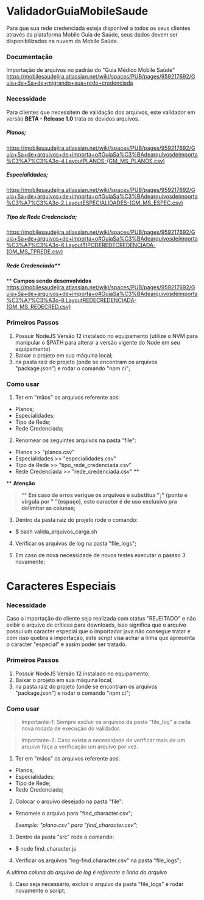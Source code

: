 # ValidadorGuiaMobileSaude
Para que sua rede credenciada esteja disponível a todos os seus clientes através da plataforma Mobile Guia de Saúde, seus dados devem ser disponibilizados na nuvem da Mobile Saúde.


### Documentação
Importação de arquivos no padrão do "Guia Médico Mobile Saúde" 
https://mobilesaudejira.atlassian.net/wiki/spaces/PUB/pages/959217692/Guia+de+Sa+de+migrando+sua+rede+credenciada


### Necessidade
Para clientes que necessitem de validação dos arquivos, este validador em versão **BETA - Release 1.0** trata os devidos arquivos.

##### Planos;
https://mobilesaudejira.atlassian.net/wiki/spaces/PUB/pages/959217692/Guia+Sa+de+arquivos+de+importa+o#GuiaSa%C3%BAdearquivosdeimporta%C3%A7%C3%A3o-4.LayoutPLANOS-(GM_MS_PLANOS.csv)
##### Especialidades;
https://mobilesaudejira.atlassian.net/wiki/spaces/PUB/pages/959217692/Guia+Sa+de+arquivos+de+importa+o#GuiaSa%C3%BAdearquivosdeimporta%C3%A7%C3%A3o-2.LayoutESPECIALIDADES-(GM_MS_ESPEC.csv)
##### Tipo de Rede Credenciada;
https://mobilesaudejira.atlassian.net/wiki/spaces/PUB/pages/959217692/Guia+Sa+de+arquivos+de+importa+o#GuiaSa%C3%BAdearquivosdeimporta%C3%A7%C3%A3o-6.LayoutTIPODEREDECREDENCIADA-(GM_MS_TPREDE.csv)

##### Rede Credenciada**
** **Campos sendo desenvolvidos**
https://mobilesaudejira.atlassian.net/wiki/spaces/PUB/pages/959217692/Guia+Sa+de+arquivos+de+importa+o#GuiaSa%C3%BAdearquivosdeimporta%C3%A7%C3%A3o-8.LayoutREDECREDENCIADA-(GM_MS_REDECRED.csv)


### Primeiros Passos
1. Possuir NodeJS Versão 12 instalado no equipamento (utilize o NVM para manipular o $PATH para alterar a versão vigente do Node em seu equipamento)
2. Baixar o projeto em sua máquina local;
3. na pasta raiz do projeto (onde se encontram os arquivos "package.json") e rodar o comando "npm ci";

### Como usar

1. Ter em "mãos" os arquivos referente aos:
  * Planos;
  * Especialidades;
  * Tipo de Rede;
  * Rede Credenciada;
 
2. Renomear os seguintes arquivos na pasta "file":
  * Planos >> "planos.csv"
  * Especialidades >> "especialidades.csv"
  * Tipo de Rede >> "tipo_rede_credenciada.csv"
  * Rede Credenciada >> "rede_credenciada.csv" **
  
  ** **Atenção**
> ** **Em caso de erros verique os arquivos e substitua ";" (ponto e virgula por " "(espaço), este caracter é de uso exclusivo pra delimitar as colunas;**

3. Dentro da pasta raiz do projeto rode o comando:
  * $ bash valida_arquivos_carga.sh
  
4. Verificar os arquivos de log na pasta "file_logs";

5. Em caso de nova necessidade de novos testes executar o passso 3 novamente;




# Caracteres Especiais
### Necessidade
Caso a importação do cliente seja realizada com status "REJEITADO" e não exibir o arquivo de críticas para downloads, isso significa que o arquivo possui um caracter especial que o importador java não consegue tratar e com isso quebra a importação, este script visa achar a linha que apresenta o caracter "especial" e assim poder ser tratado.

### Primeiros Passos
1. Possuir NodeJS Versão 12 instalado no equipamento;
2. Baixar o projeto em sua máquina local;
3. na pasta raiz do projeto (onde se encontram os arquivos "package.json") e rodar o comando "npm ci";


### Como usar
> Importante-1: Sempre excluir os arquivos da pasta "file_log" a cada nova rodada de execução do validador.

> Importante-2: Caso exista a necessidade de verificar mais de um arquivo faça a verificação um arquivo por vez.


1. Ter em "mãos" os arquivos referente aos:
  * Planos;
  * Especialidades;
  * Tipo de Rede;
  * Rede Credenciada;
  
 
2. Colocar o arquivo desejado na pasta "file":
  * Renomeie o arquivo para "find_character.csv";
  
     *Exemplo: "plano.csv" para "find_character.csv";*
     

3. Dentro da pasta "src" rode o comando:
  * $ node find_character.js
  

4. Verificar os arquivos "log-find.character.csv" na pasta "file_logs";

*A ultima coluna do arquivo de log é referente a linha do arquivo*


5. Caso seja necessário, excluir o  arquivo da pasta "file_logs" e rodar novamente o script;
